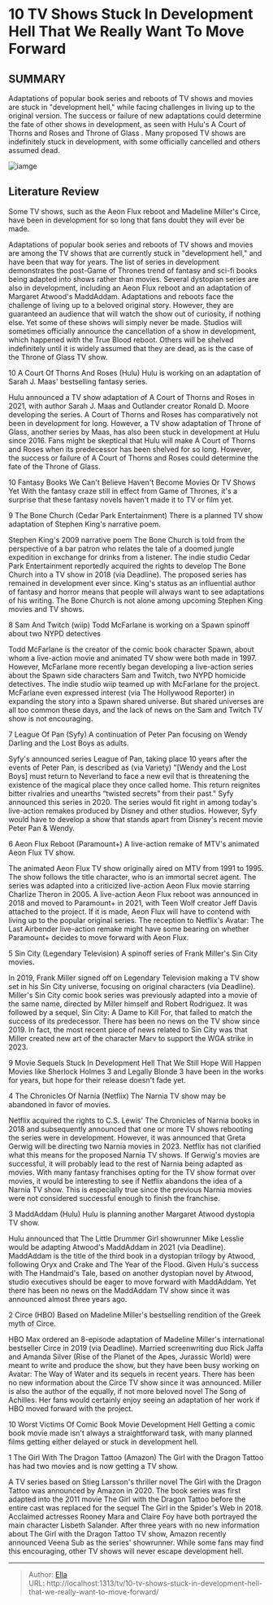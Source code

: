 # 10 TV Shows Stuck In Development Hell That We Really Want To Move Forward


## SUMMARY 


 Adaptations of popular book series and reboots of TV shows and movies are stuck in &#34;development hell,&#34; while facing challenges in living up to the original version. 
 The success or failure of new adaptations could determine the fate of other shows in development, as seen with Hulu&#39;s 
A Court of Thorns
and Roses
 and 
Throne of Glass
. 
 Many proposed TV shows are indefinitely stuck in development, with some officially cancelled and others assumed dead. 

![iamge](https://static1.srcdn.com/wordpress/wp-content/uploads/2024/01/girl-with-the-dragon-tattoo-and-aeon-flux-1.jpg)

## Literature Review
Some TV shows, such as the Aeon Flux reboot and Madeline Miller&#39;s Circe, have been in development for so long that fans doubt they will ever be made.




Adaptations of popular book series and reboots of TV shows and movies are among the TV shows that are currently stuck in &#34;development hell,&#34; and have been that way for years. The list of series in development demonstrates the post-Game of Thrones trend of fantasy and sci-fi books being adapted into shows rather than movies. Several dystopian series are also in development, including an Aeon Flux reboot and an adaptation of Margaret Atwood&#39;s MaddAddam.
Adaptations and reboots face the challenge of living up to a beloved original story. However, they are guaranteed an audience that will watch the show out of curiosity, if nothing else. Yet some of these shows will simply never be made. Studios will sometimes officially announce the cancellation of a show in development, which happened with the True Blood reboot. Others will be shelved indefinitely until it is widely assumed that they are dead, as is the case of the Throne of Glass TV show.









 








 10  A Court Of Thorns And Roses (Hulu) 
Hulu is working on an adaptation of Sarah J. Maas&#39; bestselling fantasy series.


 







Hulu announced a TV show adaptation of A Court of Thorns and Roses in 2021, with author Sarah J. Maas and Outlander creator Ronald D. Moore developing the series. A Court of Thorns and Roses has comparatively not been in development for long. However, a TV show adaptation of Throne of Glass, another series by Maas, has also been stuck in development at Hulu since 2016. Fans might be skeptical that Hulu will make A Court of Thorns and Roses when its predecessor has been shelved for so long. However, the success or failure of A Court of Thorns and Roses could determine the fate of the Throne of Glass.
            
 
 10 Fantasy Books We Can&#39;t Believe Haven&#39;t Become Movies Or TV Shows Yet 
With the fantasy craze still in effect from Game of Thrones, it&#39;s a surprise that these fantasy novels haven&#39;t made it to TV or film yet.









 9  The Bone Church (Cedar Park Entertainment) 
There is a planned TV show adaptation of Stephen King&#39;s narrative poem.
        

Stephen King&#39;s 2009 narrative poem The Bone Church is told from the perspective of a bar patron who relates the tale of a doomed jungle expedition in exchange for drinks from a listener. The indie studio Cedar Park Entertainment reportedly acquired the rights to develop The Bone Church into a TV show in 2018 (via Deadline). The proposed series has remained in development ever since. King&#39;s status as an influential author of fantasy and horror means that people will always want to see adaptations of his writing. The Bone Church is not alone among upcoming Stephen King movies and TV shows.





 8  Sam And Twitch (wiip) 
Todd McFarlane is working on a Spawn spinoff about two NYPD detectives
        

Todd McFarlane is the creator of the comic book character Spawn, about whom a live-action movie and animated TV show were both made in 1997. However, McFarlane more recently began developing a live-action series about the Spawn side characters Sam and Twitch, two NYPD homicide detectives. The indie studio wiip teamed up with McFarlane for the project. McFarlane even expressed interest (via The Hollywood Reporter) in expanding the story into a Spawn shared universe. But shared universes are all too common these days, and the lack of news on the Sam and Twitch TV show is not encouraging.





 7  League Of Pan (Syfy) 
A continuation of Peter Pan focusing on Wendy Darling and the Lost Boys as adults.
        

Syfy&#39;s announced series League of Pan, taking place 10 years after the events of Peter Pan, is described as (via Variety) &#34;[Wendy and the Lost Boys] must return to Neverland to face a new evil that is threatening the existence of the magical place they once called home. This return reignites bitter rivalries and unearths “twisted secrets” from their past.&#34; Syfy announced this series in 2020. The series would fit right in among today&#39;s live-action remakes produced by Disney and other studios. However, Syfy would have to develop a show that stands apart from Disney&#39;s recent movie Peter Pan &amp; Wendy.





 6  Aeon Flux Reboot (Paramount&#43;) 
A live-action remake of MTV&#39;s animated Aeon Flux TV show.
        

The animated Aeon Flux TV show originally aired on MTV from 1991 to 1995. The show follows the title character, who is an immortal secret agent. The series was adapted into a criticized live-action Aeon Flux movie starring Charlize Theron in 2005. A live-action Aeon Flux reboot was announced in 2018 and moved to Paramount&#43; in 2021, with Teen Wolf creator Jeff Davis attached to the project. If it is made, Aeon Flux will have to contend with living up to the popular original series. The reception to Netflix&#39;s Avatar: The Last Airbender live-action remake might have some bearing on whether Paramount&#43; decides to move forward with Aeon Flux.





 5  Sin City (Legendary Television) 
A spinoff series of Frank Miller&#39;s Sin City movies.
        

In 2019, Frank Miller signed off on Legendary Television making a TV show set in his Sin City universe, focusing on original characters (via Deadline). Miller&#39;s Sin City comic book series was previously adapted into a movie of the same name, directed by Miller himself and Robert Rodriguez. It was followed by a sequel, Sin City: A Dame to Kill For, that failed to match the success of its predecessor. There has been no news on the TV show since 2019. In fact, the most recent piece of news related to Sin City was that Miller created new art of the character Marv to support the WGA strike in 2023.
            
 
 9 Movie Sequels Stuck In Development Hell That We Still Hope Will Happen 
Movies like Sherlock Holmes 3 and Legally Blonde 3 have been in the works for years, but hope for their release doesn&#39;t fade yet.









 4  The Chronicles Of Narnia (Netflix) 
The Narnia TV show may be abandoned in favor of movies.


 







Netflix acquired the rights to C.S. Lewis&#39; The Chronicles of Narnia books in 2018 and subsequently announced that one or more TV shows rebooting the series were in development. However, it was announced that Greta Gerwig will be directing two Narnia movies in 2023. Netflix has not clarified what this means for the proposed Narnia TV shows.
If Gerwig&#39;s movies are successful, it will probably lead to the rest of Narnia being adapted as movies. With many fantasy franchises opting for the TV show format over movies, it would be interesting to see if Netflix abandons the idea of a Narnia TV show. This is especially true since the previous Narnia movies were not considered successful enough to finish the franchise.





 3  MaddAddam (Hulu) 
Hulu is planning another Margaret Atwood dystopia TV show.
        

Hulu announced that The Little Drummer Girl showrunner Mike Lesslie would be adapting Atwood&#39;s MaddAddam in 2021 (via Deadline). MaddAddam is the title of the third book in a dystopian trilogy by Atwood, following Oryx and Crake and The Year of the Flood. Given Hulu&#39;s success with The Handmaid&#39;s Tale, based on another dystopian novel by Atwood, studio executives should be eager to move forward with MaddAddam. Yet there has been no news on the MaddAddam TV show since it was announced almost three years ago.





 2  Circe (HBO) 
Based on Madeline Miller&#39;s bestselling rendition of the Greek myth of Circe.
        

HBO Max ordered an 8-episode adaptation of Madeline Miller&#39;s international bestseller Circe in 2019 (via Deadline). Married screenwriting duo Rick Jaffa and Amanda Silver (Rise of the Planet of the Apes, Jurassic World) were meant to write and produce the show, but they have been busy working on Avatar: The Way of Water and its sequels in recent years. There has been no new information about the Circe TV show since it was announced. Miller is also the author of the equally, if not more beloved novel The Song of Achilles. Her fans would certainly enjoy seeing an adaptation of her work if HBO moved forward with the project.
            
 
 10 Worst Victims Of Comic Book Movie Development Hell 
Getting a comic book movie made isn&#39;t always a straightforward task, with many planned films getting either delayed or stuck in development hell.









 1  The Girl With The Dragon Tattoo (Amazon) 
The Girl with the Dragon Tattoo has had two movies and is now getting a TV show.


 







A TV series based on Stieg Larsson&#39;s thriller novel The Girl with the Dragon Tattoo was announced by Amazon in 2020. The book series was first adapted into the 2011 movie The Girl with the Dragon Tattoo before the entire cast was replaced for the sequel The Girl in the Spider&#39;s Web in 2018. Acclaimed actresses Rooney Mara and Claire Foy have both portrayed the main character Lisbeth Salander. After three years with no new information about The Girl with the Dragon Tattoo TV show, Amazon recently announced Veena Sub as the series&#39; showrunner. While some fans may find this encouraging, other TV shows will never escape development hell.


---

> Author: [Ella](https://instagram.hk.cn/)  
> URL: http://localhost:1313/tv/10-tv-shows-stuck-in-development-hell-that-we-really-want-to-move-forward/  

